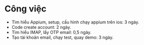 # Công việc

- Tìm hiểu Appium, setup, cấu hình chạy appium trên ios: 3 ngày.
- Code create account: 2 ngày.
- Tìm hiểu IMAP, lấy OTP email: 0,5 ngày.
- Tạo tài khoản email, chạy test, quay demo: 3 ngày.
